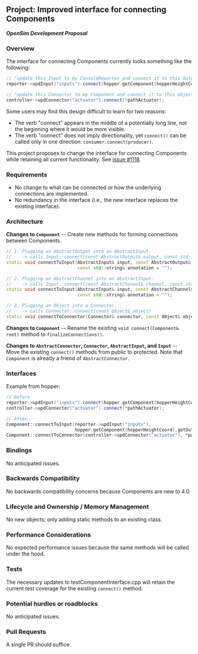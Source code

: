 ## Project: Improved interface for connecting Components
***OpenSim Development Proposal***

### Overview
The interface for connecting Components currently looks something like the following:
```cpp
// "update this Input to my ConsoleReporter and connect it to this Output from my Model"
reporter->updInput("inputs").connect(hopper.getComponent(hopperHeightCoord).getOutput("value"), "height");

// "update this Connector to my Component and connect it to this object"
controller->updConnector("actuator").connect(*pathActuator);
```

Some users may find this design difficult to learn for two reasons:
- The verb "connect" appears in the middle of a potentially long line, not the beginning where it would be more visible.
- The verb "connect" does not imply directionality, yet `connect()` can be called only in one direction: `consumer.connect(producer)`.

This project proposes to change the interface for connecting Components while retaining all current functionality.
See [issue #1118](https://github.com/opensim-org/opensim-core/issues/1118).

### Requirements
- No change to what can be connected or how the underlying connections are implemented.
- No redundancy in the interface (i.e., the new interface replaces the existing interface).

### Architecture
**Changes to `Component`** -- 
Create new methods for forming connections between Components.
```cpp
// 1. Plugging an AbstractOutput into an AbstractInput.
//    -> calls Input::connect(const AbstractOutput& output, const std::string& annotation = "")
static void connectToInput(AbstractInput& input, const AbstractOutput& output,
                           const std::string& annotation = "");

// 2. Plugging an AbstractChannel into an AbstractInput.
//    -> calls Input::connect(const AbstractChannel& channel, const std::string& annotation = "")
static void connectToInput(AbstractInput& input, const AbstractChannel& channel,
                           const std::string& annotation = "");

// 3. Plugging an Object into a Connector.
//    -> calls Connector::connect(const Object& object)
static void connectToConnector(Connector& connector, const Object& object);
```

**Changes to `Component`** -- 
Rename the existing `void connect(Component& root)` method to `finalizeConnections()`.

**Changes to `AbstractConnector`, `Connector`, `AbstractInput`, and `Input`** -- 
Move the existing `connect()` methods from public to protected.
Note that `Component` is already a friend of `AbstractConnector`.

### Interfaces
Example from hopper:
```cpp
// Before
reporter->updInput("inputs").connect(hopper.getComponent(hopperHeightCoord).getOutput("value"), "height");
controller->updConnector("actuator").connect(*pathActuator);

// After
Component::connectToInput(reporter->updInput("inputs"),
                          hopper.getComponent(hopperHeightCoord).getOutput("value"), "height");
Component::connectToConnector(controller->updConnector("actuator"), *pathActuator);
```

### Bindings
No anticipated issues.

### Backwards Compatibility
No backwards compatibility concerns because Components are new to 4.0.

### Lifecycle and Ownership / Memory Management
No new objects; only adding static methods to an existing class.

### Performance Considerations
No expected performance issues because the same methods will be called under the hood.

### Tests
The necessary updates to testComponentInterface.cpp will retain the current test coverage for the existing `connect()` method.

### Potential hurdles or roadblocks
No anticipated issues.

### Pull Requests
A single PR should suffice.
